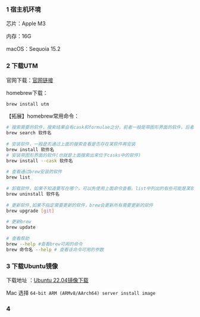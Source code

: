 ### 1 宿主机环境

芯片：Apple M3

内存：16G

macOS：Sequoia 15.2

### 2 下载UTM

官网下载：[官网链接](https://mac.getutm.app/)

homebrew下载：

```bash
brew install utm
```

【拓展】homebrew常用命令：

```bash
# 搜索需要的软件，搜索结果会有cask和formulae之分，前者一般是带图形界面的软件，后者一般是命令行软件
brew search 软件名
 
# 安装软件，一般是先通过上面的搜索查看是否存在某软件再安装
brew install 软件名
# 安装带图形界面的软件(也就是上面搜索出来位于casks中的软件)
brew install --cask 软件名
 
# 查看通过brew安装的软件
brew list
 
# 卸载软件，如果不知道要写在哪个，可以先使用上面命令查看。list中列出的有些可能是某软件的依赖，不知道是否有用的软件经历不要卸载
brew uninstall 软件名
 
# 更新软件,如果不指定需要更新的软件，brew会更新所有需要更新的软件
brew upgrade [git]
 
# 更新brew
brew update
 
# 查看帮助
brew --help #查看brew可用的命令
brew 命令名 --help # 查看该命令可用的参数
```

### 3 下载Ubuntu镜像

下载地址 ：[Ubuntu 22.04镜像下载](https://cdimage.ubuntu.com/releases/22.04/release/)

Mac 选择 `64-bit ARM (ARMv8/AArch64) server install image`

### 4 